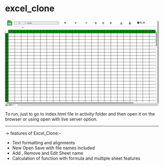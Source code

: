 # excel_clone

<img src="https://github.com/Kulpreet9/excel_clone/blob/main/clone.png">
     
To run, just to go to index.html file in activity folder and then open it on the browser or using open with live server option. 
*********************************************************************************************
-> features of Excel_Clone:-
<ul>
  <li>Text formatting and alignments</li>
  <li> New Open Save with file names included</li>
  <li> Add , Remove and Edit Sheet name</li> 
  <li> Calculation of function with formula and multiple sheet features</li>
</ul>
